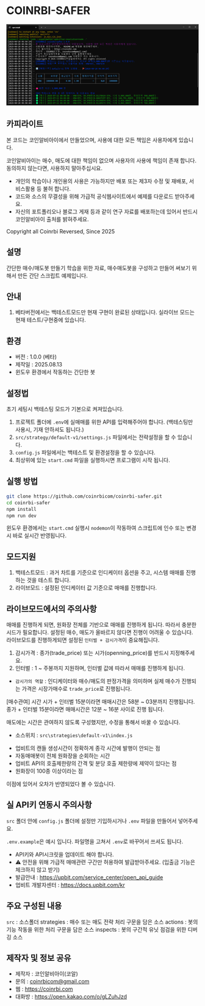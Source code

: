 # COINRBI-SAFER

![코인알비아이 세이퍼 미리보기](preview.png)

## 카피라이트

본 코드는 코인알비아이에서 만들었으며, 사용에 대한 모든 책임은 사용자에게 있습니다.

코인알비아이는 매수, 매도에 대한 책임이 없으며 사용자의 사용에 책임이 존재 합니다. 동의하지 않는다면, 사용하지 말아주십시요.

- 개인의 학습이나 개인용의 사용은 가능하지만 배포 또는 제3자 수정 및 재배포, 서비스활용 등 불허 합니다.
- 코드와 소스의 무결성을 위해 가급적 공식웹사이트에서 예제를 다운로드 받아주세요.
- 자신의 포트폴리오나 블로그 게재 등과 같이 연구 자료를 배포하는데 있어서 반드시 코인알비아이 출처를 밝혀주세요.

Copyright all Coinrbi Reversed, Since 2025

## 설명

간단한 매수/매도봇 만들기 학습을 위한 자료, 매수매도봇을 구성하고 만들어 써보기 위해서 만든 간단 스크립트 예제입니다.

## 안내

1. 베타버전에서는 백테스트모드만 현재 구현이 완료된 상태입니다. 실라이브 모드는 현재 테스트/구현중에 있습니다.

## 환경

- 버전 : 1.0.0 (베타)
- 제작일 : 2025.08.13
- 윈도우 환경에서 작동하는 간단한 봇

## 설정법

초기 세팅시 백테스팅 모드가 기본으로 켜져있습니다.

1. 프로젝트 폴더에 `.env`에 실매매를 위한 API를 입력해주어야 합니다. (백테스팅만 사용시, 기재 안하셔도 됩니다.)
2. `src/strategy/default-v1/settings.js` 파일에서는 전략설정을 할 수 있습니다.
3. `config.js` 파일에서는 백테스트 및 환경설정을 할 수 있습니다.
4. 최상위에 있는 `start.cmd` 파일을 실행하시면 프로그램이 시작 됩니다.

## 실행 방법

```bash
git clone https://github.com/coinrbicom/coinrbi-safer.git
cd coinrbi-safer
npm install
npm run dev
```

윈도우 환경에서는 `start.cmd` 실행시 `nodemon`이 작동하여 스크립트에 인수 또는 변경시 바로 실시간 반영됩니다.

## 모드지원

1. 백테스트모드 : 과거 차트를 기준으로 인디케이터 옵션을 주고, 시스템 매매를 진행하는 것을 테스트 합니다.
2. 라이브모드 : 설정된 인디케이터 값 기준으로 매매를 진행합니다.

## 라이브모드에서의 주의사항

매매를 진행하게 되면, 원화장 전체를 기반으로 매매를 진행하게 됩니다. 따라서 충분한 시드가 필요합니다.
설정된 매수, 매도가 올바르지 않다면 진행이 어려울 수 있습니다.
라이브모드를 진행하게되면 설정된 `인터벌 + 감시가격`이 중요해집니다.

1) 감시가격 : 종가(trade_price) 또는 시가(openning_price)를 반드시 지정해주세요.
2) 인터벌 : 1 ~ 주봉까지 지원하며, 인터벌 값에 따라서 매매를 진행하게 됩니다.

 * `감시가의 역할` : 인디케이터와 매수/매도의 판정가격을 의미하며
실제 매수가 진행되는 가격은 시장가매수로 `trade_price`로 진행됩니다. 

[매수관여] 시간
시가 + 인터벌 15분이라면 매매시간은 58분 ~ 03분까지 진행됩니다.
종가 + 인터벌 15분이라면 매매시간은 12분 ~ 16분 사이로 진행 됩니다.

매도에는 시간은 관여하지 않도록 구성했지만, 수정을 통해서 바꿀 수 있습니다. 

- 소스위치 : `src\strategies\default-v1\index.js`

* 업비트의 캔들 생성시간이 정확하게 종각 시간에 발행이 안되는 점
* 자동매매봇이 전체 원화장을 순회하는 시간
* 업비트 API의 호출제한량의 간격 및 분당 호출 제한량에 제약이 있다는 점
* 원화장이 100종 이상이라는 점

이점에 있어서 오차가 반영되었다 볼 수 있습니다.

## 실 API키 연동시 주의사항

`src` 폴더 안에 `config.js` 폴더에 설정만 기입하시거나 `.env` 파일을 만들어서 넣어주세요.

`.env.example`은 예시 입니다. 파일명을 고쳐서 `.env`로 바꾸어서 쓰셔도 됩니다.

- API키와 API시크릿을 업데이트 해야 합니다.
- ⚠️ 안전을 위해 가급적 매매관련 구간만 허용하여 발급받아주세요. (입출금 기능은 체크하지 않고 받기)
- 발급안내 : https://upbit.com/service_center/open_api_guide
- 업비트 개발자센터 : https://docs.upbit.com/kr

## 주요 구성된 내용

`src` : 소스폴더
  strategies : 매수 또는 매도 전략 처리 구문을 담은 소스
  actions : 봇의 기능 작동을 위한 처리 구문을 담은 소스
  inspects : 봇의 구간적 유닛 점검을 위한 디버깅 소스

## 제작자 및 정보 공유

- 제작자 : 코인알비아이(코알)
- 문의 : coinrbicom@gmail.com
- 웹 : https://coinrbi.com
- 대화방 : https://open.kakao.com/o/gLZuhJzd
